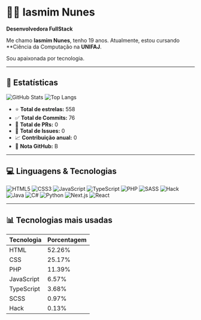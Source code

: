 # 👩‍💻 Iasmim Nunes

**Desenvolvedora FullStack**

Me chamo **Iasmim Nunes**, tenho 19 anos. Atualmente, estou cursando **Ciência da Computação na **UNIFAJ**.

Sou apaixonada por tecnologia.

---

## 🚀 Estatísticas

![GitHub Stats](https://github-readme-stats.vercel.app/api?username=larissakich&show_icons=true&theme=radical)
![Top Langs](https://github-readme-stats.vercel.app/api/top-langs/?username=larissakich&layout=compact&theme=radical)

- ⭐ **Total de estrelas:** 558  
- ✅ **Total de Commits:** 76  
- 🔧 **Total de PRs:** 0  
- 🐞 **Total de Issues:** 0  
- 📈 **Contribuição anual:** 0  
- 🧠 **Nota GitHub:** B  

---

## 💻 Linguagens & Tecnologias

![HTML5](https://img.shields.io/badge/HTML5-E34F26?style=for-the-badge&logo=html5&logoColor=white)
![CSS3](https://img.shields.io/badge/CSS3-1572B6?style=for-the-badge&logo=css3&logoColor=white)
![JavaScript](https://img.shields.io/badge/JavaScript-F7DF1E?style=for-the-badge&logo=javascript&logoColor=black)
![TypeScript](https://img.shields.io/badge/TypeScript-3178C6?style=for-the-badge&logo=typescript&logoColor=white)
![PHP](https://img.shields.io/badge/PHP-777BB4?style=for-the-badge&logo=php&logoColor=white)
![SASS](https://img.shields.io/badge/Sass-hotpink?style=for-the-badge&logo=sass&logoColor=white)
![Hack](https://img.shields.io/badge/Hack-3D3C3C?style=for-the-badge)
![Java](https://img.shields.io/badge/Java-ED8B00?style=for-the-badge&logo=java&logoColor=white)
![C#](https://img.shields.io/badge/C%23-68217A?style=for-the-badge&logo=c-sharp&logoColor=white)
![Python](https://img.shields.io/badge/Python-3776AB?style=for-the-badge&logo=python&logoColor=white)
![Next.js](https://img.shields.io/badge/Next.js-000000?style=for-the-badge&logo=nextdotjs&logoColor=white)
![React](https://img.shields.io/badge/React-20232A?style=for-the-badge&logo=react&logoColor=61DAFB)

---

## 📊 Tecnologias mais usadas

| Tecnologia  | Porcentagem |
|-------------|-------------|
| HTML        | 52.26%      |
| CSS         | 25.17%      |
| PHP         | 11.39%      |
| JavaScript  | 6.57%       |
| TypeScript  | 3.68%       |
| SCSS        | 0.97%       |
| Hack        | 0.13%       |

